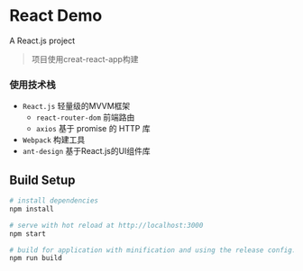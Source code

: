 # React Demo
A React.js project

> 项目使用creat-react-app构建

### 使用技术栈
- `React.js` 轻量级的MVVM框架
  - `react-router-dom` 前端路由
  - `axios` 基于 promise 的 HTTP 库
- `Webpack` 构建工具
- `ant-design` 基于React.js的UI组件库

## Build Setup

``` bash
# install dependencies
npm install

# serve with hot reload at http://localhost:3000
npm start

# build for application with minification and using the release config.
npm run build
